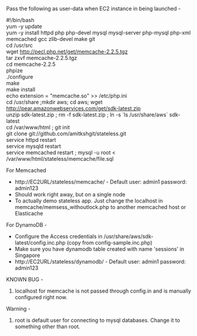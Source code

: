 Pass the following as user-data when EC2 instance in being launched - 

 #!/bin/bash  
yum -y update  
yum -y install httpd php php-devel mysql mysql-server php-mysql php-xml memcached gcc zlib-devel make git  
cd /usr/src  
wget http://pecl.php.net/get/memcache-2.2.5.tgz  
tar zxvf memcache-2.2.5.tgz  
cd memcache-2.2.5  
phpize  
./configure  
make  
make install  
echo extension = "memcache.so" >> /etc/php.ini  
cd /usr/share ;mkdir aws; cd aws;  wget http://pear.amazonwebservices.com/get/sdk-latest.zip  
unzip sdk-latest.zip  ; rm -f sdk-latest.zip ; ln -s \`ls /usr/share/aws\` sdk-latest  
cd /var/www/html ; git init  
git clone git://github.com/amitkshgit/stateless.git  
service httpd restart  
service mysqld restart  
service memcached restart ; mysql -u root < /var/www/html/stateless/memcache/file.sql  


For Memcached
- http://EC2URL/stateless/memcache/   - Default user: admin1 password: admin123
- Should work right away, but on a single node
- To actually demo stateless app. Just change the localhost in memcache/memsess_withoutlock.php to another memcached host or Elasticache   

For DynamoDB - 

- Configure the  Access credentials in /usr/share/aws/sdk-latest/config.inc.php (copy from config-sample.inc.php)  
- Make sure you have dynamodb table created with  name 'sessions' in Singapore
- http://EC2URL/stateless/dynamodb/   - Default user: admin1 password: admin123

KNOWN BUG -   
1. localhost for memcache is not passed through config.in and is manually configured right now. 

Warning -   
1. root is default user for connecting to mysql databases. Change it to something other than root.   
